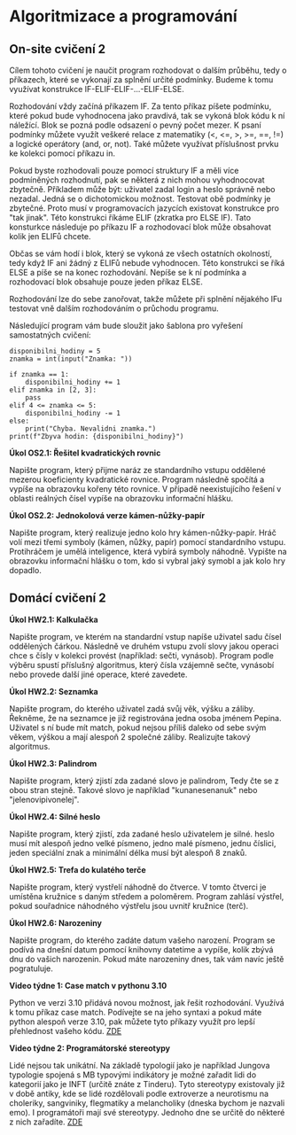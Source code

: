 # Algoritmizace a programování

## On-site cvičení 2

Cílem tohoto cvičení je naučit program rozhodovat o dalším průběhu, tedy o příkazech, které se vykonají za splnění určité podmínky. Budeme k tomu využívat konstrukce IF-ELIF-ELIF-...-ELIF-ELSE. 

Rozhodování vždy začíná příkazem IF. Za tento příkaz píšete podmínku, které pokud bude vyhodnocena jako pravdivá, tak se vykoná blok kódu k ní náležící. Blok se pozná podle odsazení o pevný počet mezer. K psaní podmínky můžete využít veškeré relace z matematiky (<, <=, >, >=, ==, !=) a logické operátory (and, or, not). Také můžete využívat příslušnost prvku ke kolekci pomocí příkazu in.

Pokud byste rozhodovali pouze pomocí struktury IF a měli více podmíněných rozhodnutí, pak se některá z nich mohou vyhodnocovat zbytečně. Příkladem může být: uživatel zadal login a heslo správně nebo nezadal. Jedná se o dichotomickou možnost. Testovat obě podmínky je zbytečné. Proto musí v programovacích jazycích existovat konstrukce pro "tak jinak". Této konstrukci říkáme ELIF (zkratka pro ELSE IF). Tato konsturkce následuje po příkazu IF a rozhodovací blok může obsahovat kolik jen ELIFů chcete. 

Občas se vám hodí i blok, který se vykoná ze všech ostatních okolností, tedy když IF ani žádný z ELIFů nebude vyhodnocen. Této konstrukci se říká ELSE a píše se na konec rozhodování. Nepíše se k ní podmínka a rozhodovací blok obsahuje pouze jeden příkaz ELSE.

Rozhodování lze do sebe zanořovat, takže můžete při splnění nějakého IFu testovat vně dalším rozhodováním o průchodu programu. 

Následující program vám bude sloužit jako šablona pro vyřešení samostatných cvičení:
```
disponibilni_hodiny = 5
znamka = int(input("Znamka: "))

if znamka == 1:
    disponibilni_hodiny += 1
elif znamka in [2, 3]:
    pass
elif 4 <= znamka <= 5:
    disponibilni_hodiny -= 1
else:
    print("Chyba. Nevalidni znamka.")
print(f"Zbyva hodin: {disponibilni_hodiny}")
```


**Úkol OS2.1: Řešitel kvadratických rovnic**

Napište program, který přijme naráz ze standardního vstupu oddělené mezerou koeficienty kvadratické rovnice. Program následně spočítá a vypíše na obrazovku kořeny této rovnice. V případě neexistujícího řešení v oblasti reálných čísel vypíše na obrazovku informační hlášku.

**Úkol OS2.2: Jednokolová verze kámen-nůžky-papír**

Napište program, který realizuje jedno kolo hry kámen-nůžky-papír. Hráč volí mezi třemi symboly (kámen, nůžky, papír) pomocí standardního vstupu. Protihráčem je umělá inteligence, která vybírá symboly náhodně. Vypište na obrazovku informační hlášku o tom, kdo si vybral jaký symobl a jak kolo hry dopadlo.

## Domácí cvičení 2

**Úkol HW2.1: Kalkulačka**

Napište program, ve kterém na standardní vstup napíše uživatel sadu čísel oddělených čárkou. Následně ve druhém vstupu zvolí slovy jakou operaci chce s čísly v kolekci provést (například: sečti, vynásob). Program podle výběru spustí příslušný algoritmus, který čísla vzájemně sečte, vynásobí nebo provede další jiné operace, které zavedete.

**Úkol HW2.2: Seznamka**

Napište program, do kterého uživatel zadá svůj věk, výšku a záliby. Řekněme, že na seznamce je již registrována jedna osoba jménem Pepina. Uživatel s ní bude mít match, pokud nejsou příliš daleko od sebe svým věkem, výškou a mají alespoň 2 společné záliby. Realizujte takový algoritmus.

**Úkol HW2.3: Palindrom**

Napište program, který zjistí zda zadané slovo je palindrom, Tedy čte se z obou stran stejně. Takové slovo je například "kunanesenanuk" nebo "jelenovipivonelej".

**Úkol HW2.4: Silné heslo**

Napište program, který zjistí, zda zadané heslo uživatelem je silné. heslo musí mít alespoň jedno velké písmeno, jedno malé písmeno, jednu číslici, jeden speciální znak a minimální délka musí být alespoň 8 znaků.

**Úkol HW2.5: Trefa do kulatého terče**

Napište program, který vystřelí náhodně do čtverce. V tomto čtverci je umístěna kružnice s daným středem a poloměrem. Program zahlásí výstřel, pokud souřadnice náhodného výstřelu jsou uvnitř kružnice (terč).

**Úkol HW2.6: Narozeniny**

Napište program, do kterého zadáte datum vašeho narození. Program se podívá na dnešní datum pomocí knihovny datetime a vypíše, kolik zbývá dnu do vašich narozenin. Pokud máte narozeniny dnes, tak vám navíc ještě pogratuluje.

**Video týdne 1: Case match v pythonu 3.10**

Python ve verzi 3.10 přidává novou možnost, jak řešit rozhodování. Využívá k tomu příkaz case match. Podívejte se na jeho syntaxi a pokud máte python alespoň verze 3.10, pak můžete tyto příkazy využít pro lepší přehlednost vašeho kódu. [ZDE](https://www.youtube.com/watch?v=-79HGfWmH_w)

**Video týdne 2: Programátorské stereotypy**

Lidé nejsou tak unikátní. Na základě typologií jako je například Jungova typologie spojená s MB typovými indikátory je možné zařadit lidi do kategorií jako je INFT (určitě znáte z Tinderu). Tyto stereotypy existovaly již v době antiky, kde se lidé rozdělovali podle extroverze a neurotismu na choleriky, sangviniky, flegmatiky a melancholiky (dneska bychom je nazvali emo). I programátoři mají své stereotypy. Jednoho dne se určitě do některé z nich zařadíte. [ZDE](https://www.youtube.com/watch?v=_k-F-MMvQV4)
